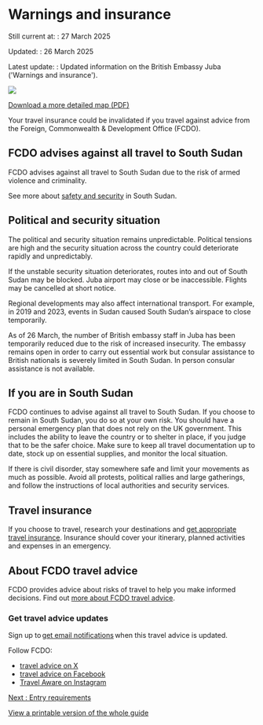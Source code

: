 # Warnings and insurance

Still current at:
:   27 March 2025

Updated:
:   26 March 2025

Latest update:
:   Updated information on the British Embassy Juba ('Warnings and insurance').

![](https://assets.publishing.service.gov.uk/media/5f4f33bfe90e071c6c7d9425/FCDO__TA__036_-_South_Sudan_Travel_Advice_Ed1__WEB_.jpg)


[Download a more detailed map (PDF)](https://assets.publishing.service.gov.uk/media/5f4f33bfe90e071c78ff79da/FCDO__TA__036_-_South_Sudan_Travel_Advice_Ed1.pdf)

Your travel insurance could be invalidated if you travel against advice from the Foreign, Commonwealth & Development Office (FCDO).

## FCDO advises against all travel to South Sudan

FCDO advises against all travel to South Sudan due to the risk of armed violence and criminality.

See more about [safety and security](/foreign-travel-advice/south-sudan/safety-and-security) in South Sudan.

## Political and security situation

The political and security situation remains unpredictable. Political tensions are high and the security situation across the country could deteriorate rapidly and unpredictably.

If the unstable security situation deteriorates, routes into and out of South Sudan may be blocked. Juba airport may close or be inaccessible. Flights may be cancelled at short notice.

Regional developments may also affect international transport. For example, in 2019 and 2023, events in Sudan caused South Sudan’s airspace to close temporarily.

As of 26 March, the number of British embassy staff in Juba has been temporarily reduced due to the risk of increased insecurity. The embassy remains open in order to carry out essential work but consular assistance to British nationals is severely limited in South Sudan. In person consular assistance is not available.

## If you are in South Sudan

FCDO continues to advise against all travel to South Sudan. If you choose to remain in South Sudan, you do so at your own risk. You should have a personal emergency plan that does not rely on the UK government. This includes the ability to leave the country or to shelter in place, if you judge that to be the safer choice. Make sure to keep all travel documentation up to date, stock up on essential supplies, and monitor the local situation.

If there is civil disorder, stay somewhere safe and limit your movements as much as possible. Avoid all protests, political rallies and large gatherings, and follow the instructions of local authorities and security services.

## Travel insurance

If you choose to travel, research your destinations and [get appropriate travel insurance](https://www.gov.uk/guidance/foreign-travel-insurance). Insurance should cover your itinerary, planned activities and expenses in an emergency.

## About FCDO travel advice

FCDO provides advice about risks of travel to help you make informed decisions. Find out [more about FCDO travel advice](https://www.gov.uk/guidance/about-foreign-commonwealth-development-office-travel-advice).

### Get travel advice updates

Sign up to [get email notifications](https://www.gov.uk/foreign-travel-advice/south-sudan/email-signup) when this travel advice is updated.

Follow FCDO:

* [travel advice on X](https://x.com/fcdotravelgovuk)
* [travel advice on Facebook](https://www.facebook.com/FCDOTravel/)
* [Travel Aware on Instagram](https://www.instagram.com/accounts/login/?next=https%3A%2F%2Fwww.instagram.com%2Ftravelaware%2F&is_from_rle)

[Next
:
Entry requirements](/foreign-travel-advice/south-sudan/entry-requirements)

[View a printable version of the whole guide](/foreign-travel-advice/south-sudan/print)